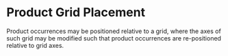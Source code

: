 Product Grid Placement
======================

Product occurrences may be positioned relative to a grid, where the axes of such grid may be modified such that product occurrences are re-positioned relative to grid axes.
